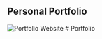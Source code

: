 ## Personal Portfolio

![Portfolio Website](https://i.ibb.co/WgPMpts/image.png)
#   P o r t f o l i o  
 